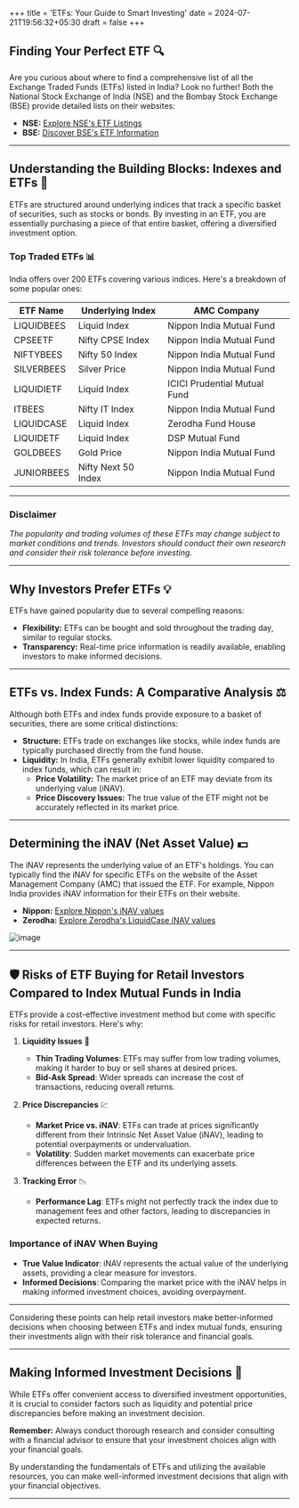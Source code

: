 +++
title = 'ETFs: Your Guide to Smart Investing'
date = 2024-07-21T19:56:32+05:30
draft = false
+++

## Finding Your Perfect ETF 🔍

Are you curious about where to find a comprehensive list of all the Exchange Traded Funds (ETFs) listed in India? Look no further! Both the National Stock Exchange of India (NSE) and the Bombay Stock Exchange (BSE) provide detailed lists on their websites:

- **NSE:** [Explore NSE's ETF Listings](https://www.nseindia.com/market-data/exchange-traded-funds-etf)
- **BSE:** [Discover BSE's ETF Information](https://www.bseindia.com/markets/etf/ETF_MktWatch.aspx)

---

## Understanding the Building Blocks: Indexes and ETFs 🧱

ETFs are structured around underlying indices that track a specific basket of securities, such as stocks or bonds. By investing in an ETF, you are essentially purchasing a piece of that entire basket, offering a diversified investment option.

### Top Traded ETFs 📊

India offers over 200 ETFs covering various indices. Here's a breakdown of some popular ones:

| ETF Name     | Underlying Index     | AMC Company                  |
|--------------|----------------------|------------------------------|
| LIQUIDBEES   | Liquid Index         | Nippon India Mutual Fund     |
| CPSEETF      | Nifty CPSE Index     | Nippon India Mutual Fund     |
| NIFTYBEES    | Nifty 50 Index       | Nippon India Mutual Fund     |
| SILVERBEES   | Silver Price         | Nippon India Mutual Fund     |
| LIQUIDIETF   | Liquid Index         | ICICI Prudential Mutual Fund |
| ITBEES       | Nifty IT Index       | Nippon India Mutual Fund     |
| LIQUIDCASE   | Liquid Index         | Zerodha Fund House           |
| LIQUIDETF    | Liquid Index         | DSP Mutual Fund              |
| GOLDBEES     | Gold Price           | Nippon India Mutual Fund     |
| JUNIORBEES   | Nifty Next 50 Index  | Nippon India Mutual Fund     |

---

### Disclaimer
*The popularity and trading volumes of these ETFs may change subject to market conditions and trends. Investors should conduct their own research and consider their risk tolerance before investing.*

---

## Why Investors Prefer ETFs 💡

ETFs have gained popularity due to several compelling reasons:

- **Flexibility:** ETFs can be bought and sold throughout the trading day, similar to regular stocks.
- **Transparency:** Real-time price information is readily available, enabling investors to make informed decisions.

---

## ETFs vs. Index Funds: A Comparative Analysis ⚖️

Although both ETFs and index funds provide exposure to a basket of securities, there are some critical distinctions:

- **Structure:** ETFs trade on exchanges like stocks, while index funds are typically purchased directly from the fund house.
- **Liquidity:** In India, ETFs generally exhibit lower liquidity compared to index funds, which can result in:
  - **Price Volatility:** The market price of an ETF may deviate from its underlying value (iNAV).
  - **Price Discovery Issues:** The true value of the ETF might not be accurately reflected in its market price.

---

## Determining the iNAV (Net Asset Value) 💵

The iNAV represents the underlying value of an ETF's holdings. You can typically find the iNAV for specific ETFs on the website of the Asset Management Company (AMC) that issued the ETF. For example, Nippon India provides iNAV information for their ETFs on their website.

- **Nippon:** [Explore Nippon's iNAV values](https://mf.nipponindiaim.com/FundsAndPerformance/Pages/INAV.aspx)
- **Zerodha:** [Explore Zerodha's LiquidCase iNAV values](https://www.zerodhafundhouse.com/etfs/zerodha-nifty-1d-rate-liquid-etf-ZLIQD/)

![image](ZerodhaETF.jpg)

---

## 🛡️ Risks of ETF Buying for Retail Investors Compared to Index Mutual Funds in India

ETFs provide a cost-effective investment method but come with specific risks for retail investors. Here's why:

1. **Liquidity Issues** 🏦
   - **Thin Trading Volumes**: ETFs may suffer from low trading volumes, making it harder to buy or sell shares at desired prices.
   - **Bid-Ask Spread**: Wider spreads can increase the cost of transactions, reducing overall returns.

2. **Price Discrepancies** 💹
   - **Market Price vs. iNAV**: ETFs can trade at prices significantly different from their Intrinsic Net Asset Value (iNAV), leading to potential overpayments or undervaluation.
   - **Volatility**: Sudden market movements can exacerbate price differences between the ETF and its underlying assets.

3. **Tracking Error** 📉
   - **Performance Lag**: ETFs might not perfectly track the index due to management fees and other factors, leading to discrepancies in expected returns.

### Importance of iNAV When Buying

- **True Value Indicator**: iNAV represents the actual value of the underlying assets, providing a clear measure for investors.
- **Informed Decisions**: Comparing the market price with the iNAV helps in making informed investment choices, avoiding overpayment.

---

Considering these points can help retail investors make better-informed decisions when choosing between ETFs and index mutual funds, ensuring their investments align with their risk tolerance and financial goals.

---

## Making Informed Investment Decisions 📘

While ETFs offer convenient access to diversified investment opportunities, it is crucial to consider factors such as liquidity and potential price discrepancies before making an investment decision.

**Remember:** Always conduct thorough research and consider consulting with a financial advisor to ensure that your investment choices align with your financial goals.

By understanding the fundamentals of ETFs and utilizing the available resources, you can make well-informed investment decisions that align with your financial objectives.

---